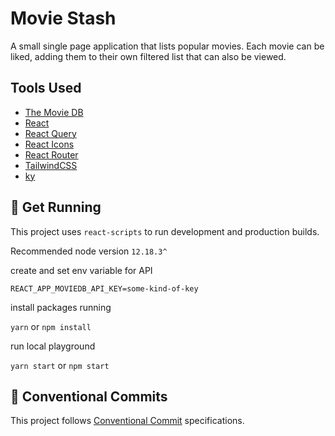 # Movie Stash

A small single page application that lists popular movies. Each movie can be liked, adding them to their own filtered list that can also be viewed.

## Tools Used

- [The Movie DB](https://www.themoviedb.org/)
- [React](https://reactjs.org/)
- [React Query](https://react-query.tanstack.com/)
- [React Icons](https://react-icons.github.io/react-icons/)
- [React Router](https://reactrouter.com/)
- [TailwindCSS](https://tailwindcss.com/)
- [ky](https://github.com/sindresorhus/ky)

## 🏃 Get Running

This project uses `react-scripts` to run development and production builds.

Recommended node version `12.18.3^`

create and set env variable for API

`REACT_APP_MOVIEDB_API_KEY=some-kind-of-key`

install packages running

`yarn` or `npm install`

run local playground

`yarn start` or `npm start`

## 👔 Conventional Commits

This project follows [Conventional Commit](https://www.conventionalcommits.org/en/v1.0.0-beta.4/) specifications.
